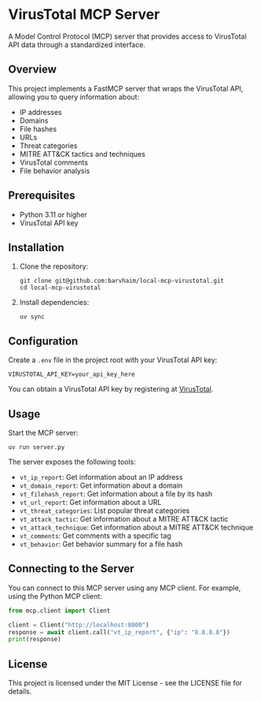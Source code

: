 # VirusTotal MCP Server

A Model Control Protocol (MCP) server that provides access to VirusTotal API data through a standardized interface.

## Overview

This project implements a FastMCP server that wraps the VirusTotal API, allowing you to query information about:
- IP addresses
- Domains
- File hashes
- URLs
- Threat categories
- MITRE ATT&CK tactics and techniques
- VirusTotal comments
- File behavior analysis

## Prerequisites

- Python 3.11 or higher
- VirusTotal API key

## Installation

1. Clone the repository:
   ```
   git clone git@github.com:barvhaim/local-mcp-virustotal.git
   cd local-mcp-virustotal
   ```

2. Install dependencies:
   ```
   uv sync
   ```

## Configuration

Create a `.env` file in the project root with your VirusTotal API key:
```
VIRUSTOTAL_API_KEY=your_api_key_here
```

You can obtain a VirusTotal API key by registering at [VirusTotal](https://www.virustotal.com/).

## Usage

Start the MCP server:
```
uv run server.py
```

The server exposes the following tools:

- `vt_ip_report`: Get information about an IP address
- `vt_domain_report`: Get information about a domain
- `vt_filehash_report`: Get information about a file by its hash
- `vt_url_report`: Get information about a URL
- `vt_threat_categories`: List popular threat categories
- `vt_attack_tactic`: Get information about a MITRE ATT&CK tactic
- `vt_attack_technique`: Get information about a MITRE ATT&CK technique
- `vt_comments`: Get comments with a specific tag
- `vt_behavior`: Get behavior summary for a file hash

## Connecting to the Server

You can connect to this MCP server using any MCP client. For example, using the Python MCP client:

```python
from mcp.client import Client

client = Client("http://localhost:8000")
response = await client.call("vt_ip_report", {"ip": "8.8.8.8"})
print(response)
```

## License

This project is licensed under the MIT License - see the LICENSE file for details.
